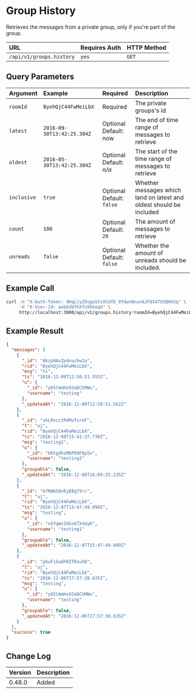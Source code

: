 # Group History
Retrieves the messages from a private group, only if you're part of the group.

| URL | Requires Auth | HTTP Method |
| :--- | :--- | :--- |
| `/api/v1/groups.history` | `yes` | `GET` |

## Query Parameters
| Argument | Example | Required | Description |
| :--- | :--- | :--- | :--- |
| `roomId` | `ByehQjC44FwMeiLbX` | Required | The private groups's id |
| `latest` | `2016-09-30T13:42:25.304Z` | Optional <br> Default: now | The end of time range of messages to retrieve |
| `oldest` | `2016-05-30T13:42:25.304Z` | Optional <br> Default: _n/a_ | The start of the time range of messages to retrieve |
| `inclusive` | `true` | Optional <br> Default: `false` | Whether messages which land on latest and oldest should be included |
| `count` | `100` | Optional <br> Default: `20` | The amount of messages to retrieve |
| `unreads` | `false` | Optional <br> Default: `false` | Whether the amount of unreads should be included. |

## Example Call
```bash
curl -H "X-Auth-Token: 9HqLlyZOugoStsXCUfD_0YdwnNnunAJF8V47U3QHXSq" \
     -H "X-User-Id: aobEdbYhXfu5hkeqG" \
     http://localhost:3000/api/v1/groups.history?roomId=ByehQjC44FwMeiLbX
```

## Example Result
```json
{
  "messages": [
    {
      "_id": "AkzpHAvZpdnuchw2a",
      "rid": "ByehQjC44FwMeiLbX",
      "msg": "hi",
      "ts": "2016-12-09T12:50:51.555Z",
      "u": {
        "_id": "y65tAmHs93aDChMWu",
        "username": "testing"
      },
      "_updatedAt": "2016-12-09T12:50:51.562Z"
    },
    {
      "_id": "vkLMxcctR4MuTxreF",
      "t": "uj",
      "rid": "ByehQjC44FwMeiLbX",
      "ts": "2016-12-08T15:41:37.730Z",
      "msg": "testing2",
      "u": {
        "_id": "bRtgdhzM6PD9F8pSx",
        "username": "testing2"
      },
      "groupable": false,
      "_updatedAt": "2016-12-08T16:03:25.235Z"
    },
    {
      "_id": "bfRW658nEyEBg75rc",
      "t": "uj",
      "rid": "ByehQjC44FwMeiLbX",
      "ts": "2016-12-07T15:47:49.099Z",
      "msg": "testing",
      "u": {
        "_id": "nSYqWzZ4GsKTX4dyK",
        "username": "testing1"
      },
      "groupable": false,
      "_updatedAt": "2016-12-07T15:47:49.099Z"
    },
    {
      "_id": "pbuFiGadhRZTKouhB",
      "t": "uj",
      "rid": "ByehQjC44FwMeiLbX",
      "ts": "2016-12-06T17:57:38.635Z",
      "msg": "testing",
      "u": {
        "_id": "y65tAmHs93aDChMWu",
        "username": "testing"
      },
      "groupable": false,
      "_updatedAt": "2016-12-06T17:57:38.635Z"
    }
  ],
  "success": true
}
```

## Change Log
| Version | Description |
| :--- | :--- |
| 0.48.0 | Added |
